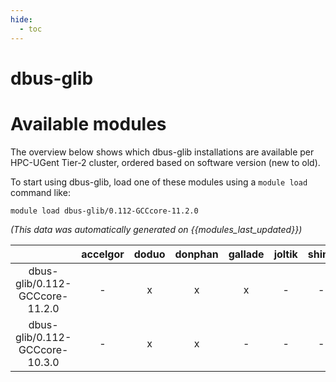 ```yaml
---
hide:
  - toc
---
```


dbus-glib
=========

# Available modules


The overview below shows which dbus-glib installations are available per HPC-UGent Tier-2 cluster, ordered based on software version (new to old).

To start using dbus-glib, load one of these modules using a `module load` command like:

```shell
module load dbus-glib/0.112-GCCcore-11.2.0
```

*(This data was automatically generated on {{modules_last_updated}})*  

| |accelgor|doduo|donphan|gallade|joltik|shinx|
| :---: | :---: | :---: | :---: | :---: | :---: | :---: |
|dbus-glib/0.112-GCCcore-11.2.0|-|x|x|x|-|-|
|dbus-glib/0.112-GCCcore-10.3.0|-|x|x|-|-|-|
